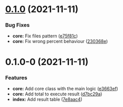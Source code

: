 # [0.1.0](https://github.com/ItaloSa/percents/compare/0.1.0-0...0.1.0) (2021-11-11)


### Bug Fixes

* **core:** Fix files pattern ([e75f81c](https://github.com/ItaloSa/percents/commit/e75f81cf26972b2397d10c5a9dbb83cbf6fb6da1))
* **core:** Fix wrong percent behaviour ([230368e](https://github.com/ItaloSa/percents/commit/230368e0685855a3929e95767c27abe4289e8200))

# 0.1.0-0 (2021-11-11)


### Features

* **core:** Add core class with the main logic ([e3663ef](https://github.com/ItaloSa/percents/commit/e3663ef9ccafc783bbbf9464a3cf91ca78bbf715))
* **core:** Add total to execute result ([d7bc29a](https://github.com/ItaloSa/percents/commit/d7bc29a5783f5ca74a347818474ecc6df2b0d7d7))
* **index:** Add result table ([7e8aac4](https://github.com/ItaloSa/percents/commit/7e8aac476558cd7d42853e24dfd198eefbd26373))


